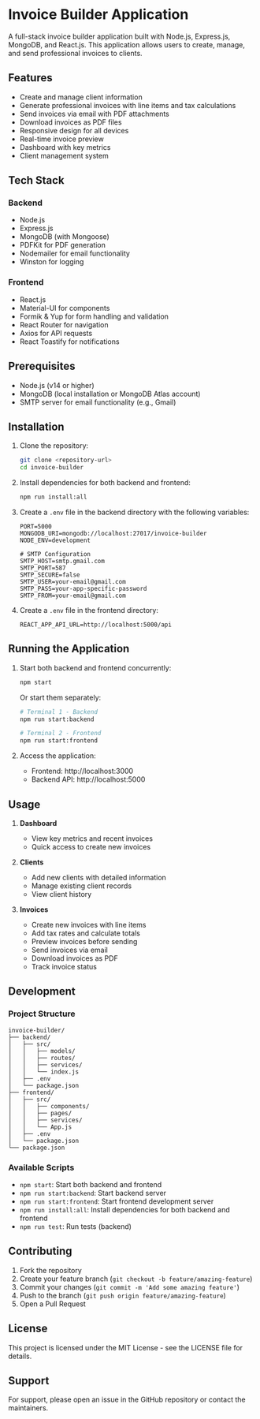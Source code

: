 # Invoice Builder Application

A full-stack invoice builder application built with Node.js, Express.js, MongoDB, and React.js. This application allows users to create, manage, and send professional invoices to clients.

## Features

- Create and manage client information
- Generate professional invoices with line items and tax calculations
- Send invoices via email with PDF attachments
- Download invoices as PDF files
- Responsive design for all devices
- Real-time invoice preview
- Dashboard with key metrics
- Client management system

## Tech Stack

### Backend
- Node.js
- Express.js
- MongoDB (with Mongoose)
- PDFKit for PDF generation
- Nodemailer for email functionality
- Winston for logging

### Frontend
- React.js
- Material-UI for components
- Formik & Yup for form handling and validation
- React Router for navigation
- Axios for API requests
- React Toastify for notifications

## Prerequisites

- Node.js (v14 or higher)
- MongoDB (local installation or MongoDB Atlas account)
- SMTP server for email functionality (e.g., Gmail)

## Installation

1. Clone the repository:
   ```bash
   git clone <repository-url>
   cd invoice-builder
   ```

2. Install dependencies for both backend and frontend:
   ```bash
   npm run install:all
   ```

3. Create a `.env` file in the backend directory with the following variables:
   ```
   PORT=5000
   MONGODB_URI=mongodb://localhost:27017/invoice-builder
   NODE_ENV=development
   
   # SMTP Configuration
   SMTP_HOST=smtp.gmail.com
   SMTP_PORT=587
   SMTP_SECURE=false
   SMTP_USER=your-email@gmail.com
   SMTP_PASS=your-app-specific-password
   SMTP_FROM=your-email@gmail.com
   ```

4. Create a `.env` file in the frontend directory:
   ```
   REACT_APP_API_URL=http://localhost:5000/api
   ```

## Running the Application

1. Start both backend and frontend concurrently:
   ```bash
   npm start
   ```

   Or start them separately:
   ```bash
   # Terminal 1 - Backend
   npm run start:backend

   # Terminal 2 - Frontend
   npm run start:frontend
   ```

2. Access the application:
   - Frontend: http://localhost:3000
   - Backend API: http://localhost:5000

## Usage

1. **Dashboard**
   - View key metrics and recent invoices
   - Quick access to create new invoices

2. **Clients**
   - Add new clients with detailed information
   - Manage existing client records
   - View client history

3. **Invoices**
   - Create new invoices with line items
   - Add tax rates and calculate totals
   - Preview invoices before sending
   - Send invoices via email
   - Download invoices as PDF
   - Track invoice status

## Development

### Project Structure

```
invoice-builder/
├── backend/
│   ├── src/
│   │   ├── models/
│   │   ├── routes/
│   │   ├── services/
│   │   └── index.js
│   ├── .env
│   └── package.json
├── frontend/
│   ├── src/
│   │   ├── components/
│   │   ├── pages/
│   │   ├── services/
│   │   └── App.js
│   ├── .env
│   └── package.json
└── package.json
```

### Available Scripts

- `npm start`: Start both backend and frontend
- `npm run start:backend`: Start backend server
- `npm run start:frontend`: Start frontend development server
- `npm run install:all`: Install dependencies for both backend and frontend
- `npm run test`: Run tests (backend)

## Contributing

1. Fork the repository
2. Create your feature branch (`git checkout -b feature/amazing-feature`)
3. Commit your changes (`git commit -m 'Add some amazing feature'`)
4. Push to the branch (`git push origin feature/amazing-feature`)
5. Open a Pull Request

## License

This project is licensed under the MIT License - see the LICENSE file for details.

## Support

For support, please open an issue in the GitHub repository or contact the maintainers. 